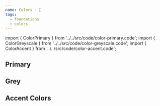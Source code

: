 ```yaml
---
name: Colors - 🌈
tags:
  - foundations
  - colors
---
```


<!-- CODE IMPORTS -->

<!-- prettier-ignore -->
import { ColorPrimary } from '../../src/code/color-primary.code';
import { ColorGreyscale } from '../../src/code/color-greyscale.code';
import { ColorAccent } from '../../src/code/color-accent.code';

<!-- END CODE IMPORTS -->

<DocHeader props={props}/>

## Primary

<ThemeWrapper>
  <ColorPrimary />
</ThemeWrapper>

## Grey

<ThemeWrapper>
  <ColorGreyscale />
</ThemeWrapper>

## Accent Colors

<ThemeWrapper>
  <ColorAccent />
</ThemeWrapper>
